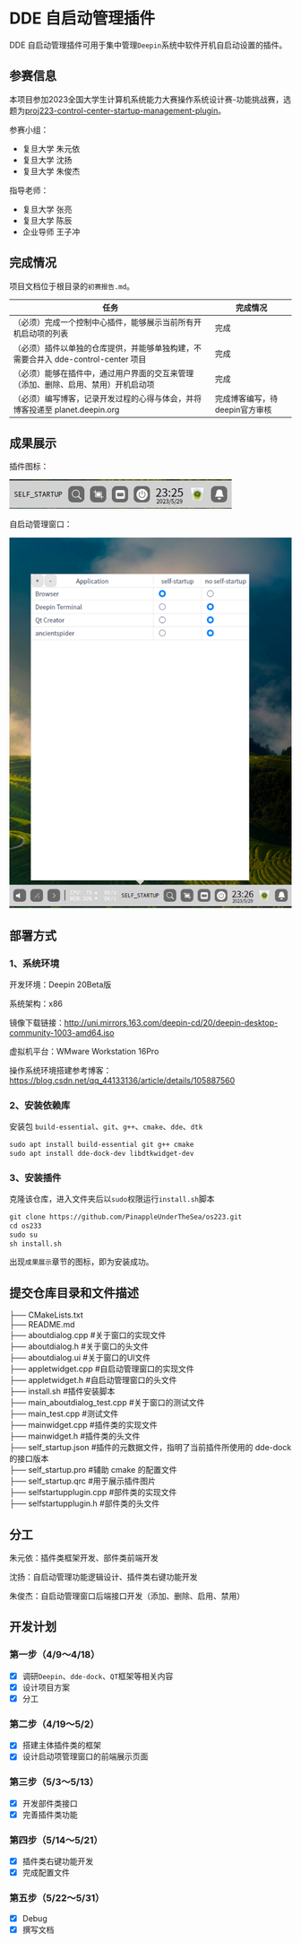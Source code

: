 # DDE 自启动管理插件

DDE 自启动管理插件可用于集中管理`Deepin`系统中软件开机自启动设置的插件。

## 参赛信息

本项目参加2023全国大学生计算机系统能力大赛操作系统设计赛-功能挑战赛，选题为[proj223-control-center-startup-management-plugin](https://github.com/oscomp/proj223-control-center-startup-management-plugin)。

参赛小组：

- 复旦大学 朱元依
- 复旦大学 沈扬
- 复旦大学 朱俊杰

指导老师：

- 复旦大学 张亮
- 复旦大学 陈辰
- 企业导师 王子冲

## 完成情况

项目文档位于根目录的`初赛报告.md`。

| 任务                                                         | 完成情况                       |
| ------------------------------------------------------------ | ------------------------------ |
| （必须）完成一个控制中心插件，能够展示当前所有开机启动项的列表 | 完成                           |
| （必须）插件以单独的仓库提供，并能够单独构建，不需要合并入 dde-control-center 项目 | 完成                           |
| （必须）能够在插件中，通过用户界面的交互来管理（添加、删除、启用、禁用）开机启动项 | 完成                           |
| （必须）编写博客，记录开发过程的心得与体会，并将博客投递至 planet.deepin.org | 完成博客编写，待deepin官方审核 |

## 成果展示

插件图标：

![图标](./images/图标.png)

自启动管理窗口：

![前端界面](./images/前端界面.png)

## 部署方式

### 1、系统环境

开发环境：Deepin 20Beta版

系统架构：x86

镜像下载链接：http://uni.mirrors.163.com/deepin-cd/20/deepin-desktop-community-1003-amd64.iso

虚拟机平台：WMware Workstation 16Pro

操作系统环境搭建参考博客：https://blog.csdn.net/qq_44133136/article/details/105887560

### 2、安装依赖库

安装包 `build-essential`、`git`、`g++`、`cmake`、`dde`、`dtk`

```shell
sudo apt install build-essential git g++ cmake
sudo apt install dde-dock-dev libdtkwidget-dev
```

### 3、安装插件

克隆该仓库，进入文件夹后以`sudo`权限运行`install.sh`脚本

```shell
git clone https://github.com/PinappleUnderTheSea/os223.git
cd os233
sudo su
sh install.sh
```

出现`成果展示`章节的图标，即为安装成功。

## 提交仓库目录和文件描述

├── CMakeLists.txt                                          \
├── README.md                                               \
├── aboutdialog.cpp						#关于窗口的实现文件     \
├── aboutdialog.h							#关于窗口的头文件   \
├── aboutdialog.ui							#关于窗口的UI文件   \
├── appletwidget.cpp					  #自启动管理窗口的实现文件 \
├── appletwidget.h						  #自启动管理窗口的头文件   \
├── install.sh									#插件安装脚本   \
├── main_aboutdialog_test.cpp	  #关于窗口的测试文件              \
├── main_test.cpp							#测试文件   \
├── mainwidget.cpp						 #插件类的实现文件  \
├── mainwidget.h							 #插件类的头文件    \
├── self_startup.json						#插件的元数据文件，指明了当前插件所使用的 dde-dock 的接口版本   \
├── self_startup.pro						 #辅助 cmake 的配置文件 \
├── self_startup.qrc						 #用于展示插件图片  \
├── selfstartupplugin.cpp				#部件类的实现文件   \
├── selfstartupplugin.h					#部件类的头文件

## 分工

朱元依：插件类框架开发、部件类前端开发

沈扬：自启动管理功能逻辑设计、插件类右键功能开发

朱俊杰：自启动管理窗口后端接口开发（添加、删除、启用、禁用）

## 开发计划

### 第一步（4/9～4/18）

- [x] 调研`Deepin`、`dde-dock`、`QT`框架等相关内容
- [x] 设计项目方案
- [x] 分工

### 第二步（4/19～5/2）

- [x] 搭建主体插件类的框架
- [x] 设计启动项管理窗口的前端展示页面

### 第三步（5/3～5/13）

- [x] 开发部件类接口
- [x] 完善插件类功能

### 第四步（5/14～5/21）

- [x] 插件类右键功能开发
- [x] 完成配置文件

### 第五步（5/22～5/31）

- [x] Debug
- [x] 撰写文档